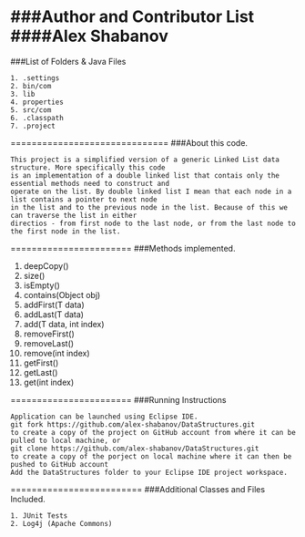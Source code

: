 ###Author and Contributor List
####Alex Shabanov
==============================
###List of Folders & Java Files
```
1. .settings
2. bin/com
3. lib
4. properties
5. src/com
6. .classpath
7. .project
```
==============================
###About this code.
```
This project is a simplified version of a generic Linked List data structure. More specifically this code
is an implementation of a double linked list that contais only the essential methods need to construct and
operate on the list. By double linked list I mean that each node in a list contains a pointer to next node
in the list and to the previous node in the list. Because of this we can traverse the list in either
directios - from first node to the last node, or from the last node to the first node in the list.
```
=======================
###Methods implemented.
1.  deepCopy()
2.  size()
3.  isEmpty()
4.  contains(Object obj)
5.  addFirst(T data)
6.  addLast(T data)
7.  add(T data, int index)
8.  removeFirst()
9.  removeLast()
10. remove(int index)
11. getFirst()
12. getLast()
13. get(int index)

=======================
###Running Instructions
```
Application can be launched using Eclipse IDE.
git fork https://github.com/alex-shabanov/DataStructures.git  
to create a copy of the project on GitHub account from where it can be pulled to local machine, or
git clone https://github.com/alex-shabanov/DataStructures.git 
to create a copy of the porject on local machine where it can then be pushed to GitHub account
Add the DataStructures folder to your Eclipse IDE project workspace.
```
=========================
###Additional Classes and Files Included.
```
1. JUnit Tests
2. Log4j (Apache Commons)
```